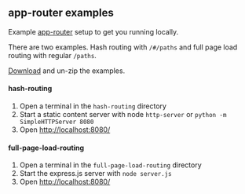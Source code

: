 ## app-router examples
Example [app-router](http://erikringsmuth.github.io/app-router/) setup to get you running locally.

There are two examples. Hash routing with `/#/paths` and full page load routing with regular `/paths`.

[Download](https://github.com/erikringsmuth/app-router-examples/archive/master.zip) and un-zip the examples.

#### hash-routing
1. Open a terminal in the `hash-routing` directory
2. Start a static content server with node `http-server` or `python -m SimpleHTTPServer 8080`
3. Open [http://localhost:8080/](http://localhost:8080/)

#### full-page-load-routing
1. Open a terminal in the `full-page-load-routing` directory
2. Start the express.js server with `node server.js`
3. Open [http://localhost:8080/](http://localhost:8080/)
